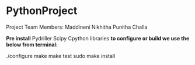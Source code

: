 # PythonProject

Project Team Members:
Maddineni Nikhitha
Punitha Challa

**Pre install**
Pydriller
Scipy
Cpython libraries
**to configure or build we use the below from terminal:**

./configure
    make
    make test
    sudo make install
    
    
